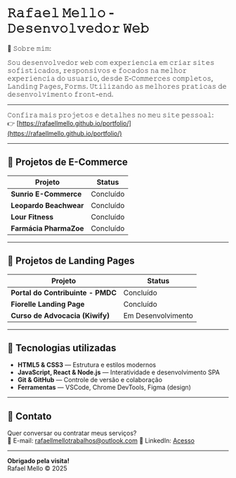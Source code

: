 # 𝚁𝚊𝚏𝚊𝚎𝚕 𝙼𝚎𝚕𝚕𝚘 - 𝙳𝚎𝚜𝚎𝚗𝚟𝚘𝚕𝚟𝚎𝚍𝚘𝚛 𝚆𝚎𝚋
📂 𝚂𝚘𝚋𝚛𝚎 𝚖𝚒𝚖: 

𝚂𝚘𝚞 𝚍𝚎𝚜𝚎𝚗𝚟𝚘𝚕𝚟𝚎𝚍𝚘𝚛 𝚠𝚎𝚋 𝚌𝚘𝚖 𝚎𝚡𝚙𝚎𝚛𝚒𝚎𝚗𝚌𝚒𝚊 𝚎𝚖 𝚌𝚛𝚒𝚊𝚛 𝚜𝚒𝚝𝚎𝚜 𝚜𝚘𝚏𝚒𝚜𝚝𝚒𝚌𝚊𝚍𝚘𝚜, 𝚛𝚎𝚜𝚙𝚘𝚗𝚜𝚒𝚟𝚘𝚜 𝚎 𝚏𝚘𝚌𝚊𝚍𝚘𝚜 𝚗𝚊 𝚖𝚎𝚕𝚑𝚘𝚛 𝚎𝚡𝚙𝚎𝚛𝚒𝚎𝚗𝚌𝚒𝚊 𝚍𝚘 𝚞𝚜𝚞𝚊𝚛𝚒𝚘, 𝚍𝚎𝚜𝚍𝚎 𝙴-𝙲𝚘𝚖𝚖𝚎𝚛𝚌𝚎𝚜 𝚌𝚘𝚖𝚙𝚕𝚎𝚝𝚘𝚜, 𝙻𝚊𝚗𝚍𝚒𝚗𝚐 𝙿𝚊𝚐𝚎𝚜, 𝙵𝚘𝚛𝚖𝚜. 
𝚄𝚝𝚒𝚕𝚒𝚣𝚊𝚗𝚍𝚘 𝚊𝚜 𝚖𝚎𝚕𝚑𝚘𝚛𝚎𝚜 𝚙𝚛𝚊𝚝𝚒𝚌𝚊𝚜 𝚍𝚎 𝚍𝚎𝚜𝚎𝚗𝚟𝚘𝚕𝚟𝚒𝚖𝚎𝚗𝚝𝚘 𝚏𝚛𝚘𝚗𝚝-𝚎𝚗𝚍.

---

𝙲𝚘𝚗𝚏𝚒𝚛𝚊 𝚖𝚊𝚒𝚜 𝚙𝚛𝚘𝚓𝚎𝚝𝚘𝚜 𝚎 𝚍𝚎𝚝𝚊𝚕𝚑𝚎𝚜 𝚗𝚘 𝚖𝚎𝚞 𝚜𝚒𝚝𝚎 𝚙𝚎𝚜𝚜𝚘𝚊𝚕:  
👉 [https://rafaellmello.github.io/portfolio/](https://rafaellmello.github.io/portfolio/)

---

## 🛒 Projetos de E-Commerce

| Projeto                         | Status              |
|--------------------------------|----------------------|
| **Sunrio E-Commerce**           | Concluído           | 
| **Leopardo Beachwear**          | Concluído           | 
| **Lour Fitness**                | Concluído           | 
| **Farmácia PharmaZoe**          | Concluído           | 

---

## 🏦 Projetos de Landing Pages

| Projeto                         | Status             |
|--------------------------------|---------------------|
| **Portal do Contribuinte - PMDC** | Concluído           |
| **Fiorelle Landing Page**         | Concluído           |
| **Curso de Advocacia (Kiwify)**   | Em Desenvolvimento  |

---

## 🚀 Tecnologias utilizadas
- **HTML5 & CSS3** — Estrutura e estilos modernos  
- **JavaScript, React & Node.js** — Interatividade e desenvolvimento SPA  
- **Git & GitHub** — Controle de versão e colaboração  
- **Ferramentas** — VSCode, Chrome DevTools, Figma (design)

---

## 🤝 Contato

Quer conversar ou contratar meus serviços?  
📧 E-mail: rafaellmellotrabalhos@outlook.com 
🔗 LinkedIn: [Acesso](https://www.linkedin.com/in/rafael-mello-a5b22330b/)

---

**Obrigado pela visita!**  
Rafael Mello © 2025

